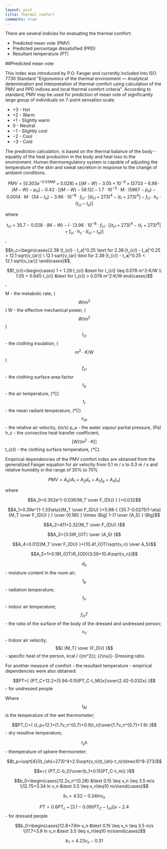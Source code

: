 ```yaml
---
layout: post
title: Thermal comfort
comments: true
---
```

There are several indicies for evaluating the thermal comfort:

- Predicted mean vote (PMV)
- Predicted percentage dissatisfied (PPD)
- Resultant temperature (PT)

 ##Predicted mean vote

This index was introduced by P.O. Fanger and currently included into ISO 7730 Standard "Ergonomics of the thermal environment — Analytical determination and interpretation of thermal comfort using calculation of the PMV and PPD indices and local thermal comfort criteria".
According to standard, PMV may be used for prediction of mean vote of significantly large group of individuals on 7-point sensation scale:

- +3 - Hot
- +2 - Warm
- +1 - Slightly warm
-  0 - Neutral
- −1 - Slightly cool
- −2 - Cool
- −3 - Cold

The prediction calculation, is based on the thermal balance of the body - equality of the heat production in the body and heat loss to the environment. Human thermoregulatory system is capable of adjusting the temperature of the skin and sweat secretion in response to the change of ambient conditions.

$$PMV=\Big[ 0.303 e^{-0.036{M} } + 0.028 \Big] \times 
\Big[ (M - W) - 3.05 \times 10^{-3} \times [5733 - 6.99⋅(M - W) - p_a] - 
0.42⋅[(M - W) - 58.12] - 1.7⋅10^{-5}⋅M⋅(5867 - p_a) - 0.0014⋅M⋅(34 - t_a) - 
3.96⋅10^{-8}⋅f_{cl}⋅\Big[ (t_{cl}+273)^4 - (t_r+273)^4 \Big] - f_{cl}⋅h_c⋅(t_{cl}-t_a) \Big]$$

where

$$t_{cl} = 35.7−0.028⋅(M − W) − I⋅\Big[3.96⋅10^{-8}⋅f_{cl}⋅\Big[ (t_{cl}+273)^4 - (t_r+273)^4 \Big] + f_{cl}⋅h_c⋅(t_{cl}-t_a) \Big]$$,

$$h_c=\begin{cases}2.38⋅|t_{cl} - t_a|^0.25 \text for 2.38⋅|t_{cl} - t_a|^0.25 > 12.1⋅sqrt{v_{ar}} \\ 12.1⋅sqrt{v_{ar}  \text for 2.38⋅|t_{cl} - t_a|^0.25 < 12.1⋅sqrt{v_{ar}} \end{cases}$$,

$$f_{cl}=\begin{cases} 1 + 1.29⋅I_{cl} &\text for I_{cl} \leq 0.078 m^2⋅K/W \\ 1.05 + 0.645⋅I_{cl} &\text for I_{cl} > 0.078 m^2⋅K/W end{cases}$$,

M - the metabolic rate, ($$W/m^2$$)
W - the effective mechanical power, ($$W/m^2$$)
$$I_{cl}$$ - the clothing insulation, ($$m^2 ⋅ K/W$$)
$$f_{cl}$$ - the clothing surface area factor
$$t_a$$ - the air temperature, (°C)
$$t_r$$ - the mean radiant temperature, (°C)
$$v_{ar}$$ - the relative air velocity, (m/s)
p_a - the water vapour partial pressure, (Pa)
h_c - the convective heat transfer coefficient, $$[W/(m^2 ⋅ K)]$$
t_{cl} - the clothing surface temperature, (°C).

Empirical dependencies of the PMV comfort index are obtained from the generalized Fanger equation for air velocity from 0.1 m / s to 0.3 m / s and relative humidity in the range of 30% to 70%

$$PMV=A_0(A_1+A_2d_n+A_3t_p+A_4t_n)$$

where

$$A_0=0.352e^{-0.036{M_T \over F_{DU} } }+0.032$$

$$A_1=0.39e^{1-1.33\eta}{M_T \over F_{DU} }+5.98-{ {35.7-0.0275(1-\eta){M_T \over F_{DU} } } \over {0.18I} } \times \Big[ 1-{1 \over {A_5} } \Big]$$

$$A_2=411+2.32{M_T \over F_{DU} }$$

$$A_3={3.59f_{OT} \over {A_5} }$$

$$A_4=0.012{M_T \over F_{DU} }+{10.4f_{OT}\sqrt{v_n} \over A_5}$$

$$A_5=1+0.18f_{OT}R_{OD}(3.59+10.4\sqrt{v_n})$$

$$d_n$$ - moisture content in the room air; $$t_p$$ - radiation temperature; $$t_n$$ - indoor air temperature; $$f_OT$$ - the ratio of the surface of the body of the dressed and undressed person; $$v_n$$ - Indoor air velocity; $${ {M_T} \over {F_DU} }$$ - specific heat of the person, kcal / {{m^2}}; {{\nu}}- Dressing ratio.

For another measure of comfort - the resultant temperature - empirical dependencies were also obtained:

$$PT={ {PT_C+12.2+[5.94-0.15(PT_C-t_M)]x}\over{2.42-0.032x} }$$ - for undressed people

Where $$t_M$$is the temperature of the wet thermometer;

$$PT_C={ {t_p+12.1+(1.7v_n^{0.7}+0.9)t_n}\over{1.7v_n^{0.7}+1.9} }$$ - dry resultive temperature;

$$t_sh$$ - themperature of sphere thermometer;

$$t_p=\sqrt[4]{(t_{sh}+273)^4+2.5\sqrt{v_n}(t_{sh}-t_n)\times10^8-273}$$

$$x={ {PT_C-b_0}\over{b_1+0.15(PT_C-t_m)} }$$

$$b_0=\begin{cases}12.2v_n^{0.28} &\text 0.15 \leq v_n \leq 3.5 m/s \\12.75+3.34 ln v_n &\text 3.5 \leq v_n\leq10 m/s\end{cases}$$

$$b_1=4.52-0.34ln v_n$$

$$PT=0.6PT_c+[3.1-0.09(PT_C-t_m)]x-2.4$$ - for dressed people

$$b_0=\begin{cases}12.8+7.6ln v_n &\text 0.15 \leq v_n \leq 3.5 m/s \\17.7+3.9 ln v_n &\text 3.5 \leq v_n\leq10 m/s\end{cases}$$

$$b_1=4.23v_n-0.31$$

